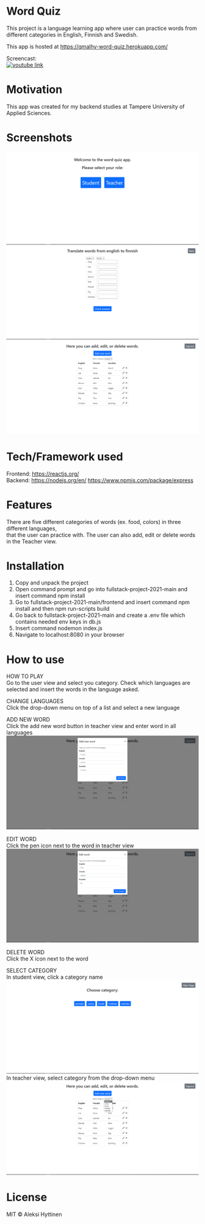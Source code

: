 # Word Quiz
This project is a language learning app where user can practice words
from different categories in English, Finnish and Swedish.  
  
This app is hosted at https://qmalhy-word-quiz.herokuapp.com/
  
Screencast:  
[![youtube link](https://img.youtube.com/vi/bJ1VL5N-ZVU/0.jpg)](https://www.youtube.com/watch?v=bJ1VL5N-ZVU)

# Motivation
This app was created for my backend studies at Tampere University of Applied Sciences.

# Screenshots
![main-page](/screenshots/main-page.png)
![student-view](screenshots/student-view.png)
![teacher-view](screenshots/teacher-view.png)

# Tech/Framework used
Frontend: https://reactjs.org/  
Backend: https://nodejs.org/en/ https://www.npmjs.com/package/express

# Features
There are five different categories of words (ex. food, colors) in three different languages,  
that the user can practice with. The user can also add, edit or delete words in the Teacher view.

# Installation
1. Copy and unpack the project
2. Open command prompt and go into fullstack-project-2021-main and insert command npm install
3. Go to fullstack-project-2021-main/frontend and insert command npm install and then npm run-scripts build
4. Go back to fullstack-project-2021-main and create a .env file which contains needed env keys in db.js
5. Insert command nodemon index.js
6. Navigate to localhost:8080 in your browser

# How to use
HOW TO PLAY  
Go to the user view and select you category. Check which languages are selected and insert the words in the language asked.  
  
CHANGE LANGUAGES  
Click the drop-down menu on top of a list and select a new language  
  
ADD NEW WORD  
Click the add new word button in teacher view and enter word in all languages  
![add-word](screenshots/add-word.png)
  
EDIT WORD  
Click the pen icon next to the word in teacher view  
![edit-word](screenshots/edit-word.png)
  
DELETE WORD  
Click the X icon next to the word  
  
SELECT CATEGORY  
In student view, click a category name  
![choose-category](screenshots/choose-category.png)
In teacher view, select category from the drop-down menu  
![select-category](screenshots/select-category.png)
  

# License
MIT © Aleksi Hyttinen
